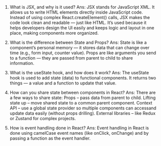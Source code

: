 1. What is JSX, and why is it used?
Ans: JSX stands for JavaScript XML.
It allows us to write HTML elements directly inside JavaScript code.
Instead of using complex React.createElement() calls, JSX makes the code look clean and readable — just like HTML.
It’s used because it helps developers design the UI easily and keeps logic and layout in one place, making components more organized.

2. What is the difference between State and Props?
Ans: State is like a component’s personal memory — it stores data that can change over time (e.g., form input, counter value).
Props are like arguments you send to a function — they are passed from parent to child to share information.

3. What is the useState hook, and how does it work?
  Ans: The useState hook is used to add state (data) to functional components.
  It returns two things — a value and a function to update that value.

4. How can you share state between components in React?
Ans:  There are a few ways to share state:
      Props – pass data from parent to child.
      Lifting state up – move shared state to a common parent component.
      Context API – use a global state provider so multiple components can accessand update data easily (without props drilling).
      External libraries – like Redux or Zustand for complex projects.
5. How is event handling done in React?
  Ans: Event handling in React is done using camelCase event names (like onClick, onChange) and by passing a function as the event handler.